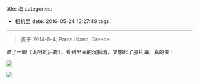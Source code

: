 title: 海
categories:
  - 相机里
date: 2016-05-24 13:27:49
tags:
---

> 摄于 2014-5-4, Paros Island,  Greece


瞄了一眼《太阳的后裔》，看到里面的沉船湾，又想起了那片海，真的美！


![](http://7xs3vz.com1.z0.glb.clouddn.com/XJL_IMG_5103.JPG-kikitaMaps)

![](http://7xs3vz.com1.z0.glb.clouddn.com/XJL_IMG_5095.JPG-kikitaMaps)


